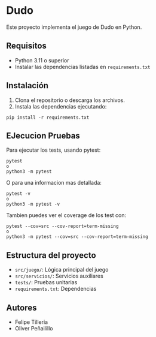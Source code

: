 # Dudo

Este proyecto implementa el juego de Dudo en Python.

## Requisitos

- Python 3.11 o superior
- Instalar las dependencias listadas en `requirements.txt`

## Instalación

1. Clona el repositorio o descarga los archivos.
2. Instala las dependencias ejecutando:

```
pip install -r requirements.txt
```

## EJecucion Pruebas

Para ejecutar los tests, usando pytest:

```
pytest
o
python3 -m pytest
```

O para una informacion mas detallada:

```
pytest -v
o
python3 -m pytest -v
```

Tambien puedes ver el coverage de los test con:

```
pytest --cov=src --cov-report=term-missing 
o
python3 -m pytest --cov=src --cov-report=term-missing
```

## Estructura del proyecto

- `src/juego/`: Lógica principal del juego
- `src/servicios/`: Servicios auxiliares
- `tests/`: Pruebas unitarias
- `requirements.txt`: Dependencias

## Autores

- Felipe Tilleria
- Oliver Peñailillo

